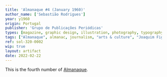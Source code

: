 ```yaml
---
title: 'Almanaque #4 (January 1960)'
author_name: ['Sebastião Rodrigues']
year: y1960
origin: Portugal
publisher: 'Grupo de Publicações Periódicas'
types: [magazine, graphic design, illustration, photography, typography]
tags: ["Almanaque", almanac, journalism, "arts & culture", "Joaquim Figueiredo Magalhães"]
ref: sol-320-0002
wip: true
layout: artifact
date: 2022-02-22
---
```

<p>This is the fourth number of <a class="text-cat-link publisher" href="/tags/almanaque/">Almanaque</a>.</p>
